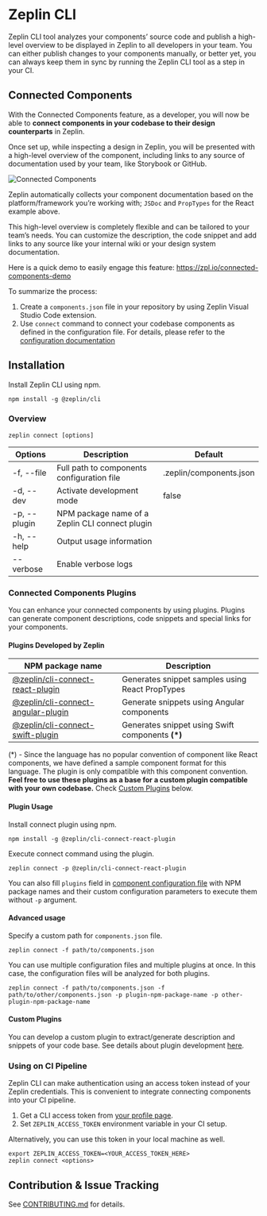 # Zeplin CLI
Zeplin CLI tool analyzes your components’ source code and publish a high-level overview to be displayed in Zeplin to all developers in your team. You can either publish changes to your components manually, or better yet, you can always keep them in sync by running the Zeplin CLI tool as a step in your CI.

## Connected Components

With the Connected Components feature, as a developer, you will now be able to **connect components in your codebase to their design counterparts** in Zeplin.

Once set up, while inspecting a design in Zeplin, you will be presented with a high-level overview of the component, including links to any source of documentation used by your team, like Storybook or GitHub.

![Connected Components](https://miro.medium.com/max/3200/1*IDi1X6Ton2SKPmiI805g1Q@2x.png)

Zeplin automatically collects your component documentation based on the platform/framework you’re working with; `JSDoc` and `PropTypes` for the React example above.

This high-level overview is completely flexible and can be tailored to your team’s needs. You can customize the description, the code snippet and add links to any source like your internal wiki or your design system documentation.

Here is a quick demo to easily engage this feature: https://zpl.io/connected-components-demo

To summarize the process:
1. Create a `components.json` file in your repository by using Zeplin Visual Studio Code extension.
2. Use `connect` command to connect your codebase components as defined in the configuration file. For details, please refer to the [configuration documentation](./docs/cli.componentconfigfile.md)
## Installation

Install Zeplin CLI using npm.

```
npm install -g @zeplin/cli
```

### Overview

```
zeplin connect [options]
```

| Options               | Description                                     | Default                 |
|-----------------------|-------------------------------------------------|-------------------------|
| -f, --file <file>     | Full path to components configuration file      | .zeplin/components.json |
| -d, --dev             | Activate development mode                       | false                   |
| -p, --plugin <plugin> | NPM package name of a Zeplin CLI connect plugin |                         |
| -h, --help            | Output usage information                        |                         |
| --verbose             | Enable verbose logs                             |                         |

### Connected Components Plugins

You can enhance your connected components by using plugins. Plugins can generate component descriptions, code snippets and special links for your components.

#### Plugins Developed by Zeplin

| NPM package name                                                                           | Description                                         |
|------------------------------------------------------------------------------------------- |-----------------------------------------------------|
| [@zeplin/cli-connect-react-plugin](https://github.com/zeplin/cli-connect-react-plugin)     | Generates snippet samples using React PropTypes     |
| [@zeplin/cli-connect-angular-plugin](https://github.com/zeplin/cli-connect-angular-plugin) | Generate snippets using Angular components          |
| [@zeplin/cli-connect-swift-plugin](https://github.com/zeplin/cli-connect-swift-plugin)     | Generates snippet using Swift components **(*)**    |

(*) - Since the language has no popular convention of component like React components, we have defined a sample component format for this language.
The plugin is only compatible with this component convention. **Feel free to use these plugins as a base for a custom plugin compatible with your own codebase.**
Check [Custom Plugins](#custom-plugins) below.

#### Plugin Usage

Install connect plugin using npm.

```
npm install -g @zeplin/cli-connect-react-plugin
```

Execute connect command using the plugin.
```
zeplin connect -p @zeplin/cli-connect-react-plugin
```
You can also fill `plugins` field in [component configuration file](./docs/cli.componentconfigfile.plugins.md) with NPM package names and their custom configuration parameters to execute them without `-p` argument.

#### Advanced usage
Specify a custom path for `components.json` file.

```
zeplin connect -f path/to/components.json
```

You can use multiple configuration files and multiple plugins at once. In this case, the configuration files will be analyzed for both plugins.

```
zeplin connect -f path/to/components.json -f path/to/other/components.json -p plugin-npm-package-name -p other-plugin-npm-package-name
```

#### Custom Plugins

You can develop a custom plugin to extract/generate description and snippets of your code base.
See details about plugin development [here](./PLUGIN.md).

### Using on CI Pipeline

Zeplin CLI can make authentication using an access token instead of your Zeplin credentials. This is convenient to integrate connecting components into your CI pipeline.

1. Get a CLI access token from [your profile page](https://beta.zeplin.io/profile/connectedapps).
2. Set `ZEPLIN_ACCESS_TOKEN` environment variable in your CI setup.

Alternatively, you can use this token in your local machine as well.
```
export ZEPLIN_ACCESS_TOKEN=<YOUR_ACCESS_TOKEN_HERE>
zeplin connect <options>
```

## Contribution & Issue Tracking
See [CONTRIBUTING.md](./CONTRIBUTING.md) for details.
